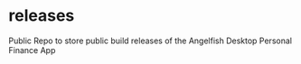 # releases
Public Repo to store public build releases of the Angelfish Desktop Personal Finance App
